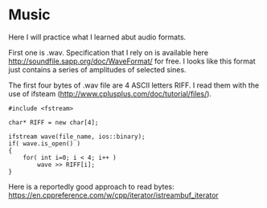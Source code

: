 # Music

Here I will practice what I learned abut audio formats.

First one is .wav. Specification that I rely on is available here http://soundfile.sapp.org/doc/WaveFormat/ for free. I looks like this format just contains a series of amplitudes of selected sines.


The first four bytes of .wav file are 4 ASCII letters RIFF.
I read them with the use of ifsteam (http://www.cplusplus.com/doc/tutorial/files/).

	#include <fstream>

	char* RIFF = new char[4];

	ifstream wave(file_name, ios::binary);
	if( wave.is_open() )
	{
		for( int i=0; i < 4; i++ )
			wave >> RIFF[i];
	}

Here is a reportedly good approach to read bytes:
https://en.cppreference.com/w/cpp/iterator/istreambuf_iterator


